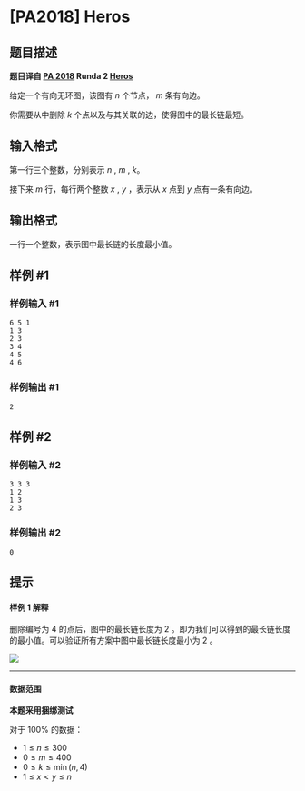 # [PA2018] Heros

## 题目描述

**题目译自 [PA 2018](https://sio2.mimuw.edu.pl/c/pa-2018-1/dashboard/) Runda 2 [Heros](https://sio2.mimuw.edu.pl/c/pa-2018-1/p/her/)**

给定一个有向无环图，该图有 $n$ 个节点， $m$ 条有向边。

你需要从中删除 $k$ 个点以及与其关联的边，使得图中的最长链最短。

## 输入格式

第一行三个整数，分别表示 $n$ , $m$ , $k$。

接下来 $m$ 行，每行两个整数 $x$ , $y$ ，表示从 $x$ 点到 $y$ 点有一条有向边。


## 输出格式

一行一个整数，表示图中最长链的长度最小值。

## 样例 #1

### 样例输入 #1
```
6 5 1
1 3
2 3
3 4
4 5
4 6
```

### 样例输出 #1

```
2
```

## 样例 #2

### 样例输入 #2
```
3 3 3
1 2
1 3
2 3
```

### 样例输出 #2

```
0
```

## 提示

#### 样例 1 解释

删除编号为 $4$ 的点后，图中的最长链长度为 $2$ 。即为我们可以得到的最长链长度的最小值。可以验证所有方案中图中最长链长度最小为 $2$ 。

![](https://cdn.luogu.com.cn/upload/image_hosting/6sgk5qmj.png)

------------

#### 数据范围

**本题采用捆绑测试**

对于 $100\%$ 的数据：

- $1 \le n \le 300$
- $0 \le m \le 400$
- $0 \le k \le \min(n,4)$
- $1 \le x < y \le n$
